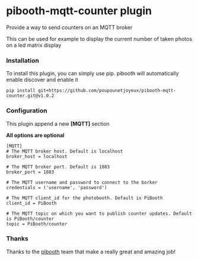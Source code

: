 # pibooth-mqtt-counter plugin
Provide a way to send counters on an MQTT broker

This can be used for example to display the current number of taken photos on a led matrix display

### Installation
To install this plugin, you can simply use pip. pibooth will automatically enable discover and enable it
```
pip install git+https://github.com/poupounetjoyeux/pibooth-mqtt-counter.git@v1.0.2
```

### Configuration
This plugin append a new **[MQTT]** section

**All options are optional**
```
[MQTT]
# The MQTT broker host. Default is localhost
broker_host = localhost

# The MQTT broker port. Default is 1883
broker_port = 1883

# The MQTT username and password to connect to the borker
credentials = ('username', 'password')

# The MQTT client_id for the photobooth. Default is PiBooth
client_id = PiBooth

# The MQTT topic on which you want to publish counter updates. Default is PiBooth/counter
topic = PiBooth/counter
```

### Thanks
Thanks to the [pibooth](https://github.com/pibooth/pibooth) team that make a really great and amazing job!

